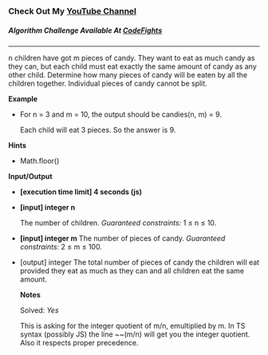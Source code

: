 ### Check Out My [YouTube Channel](https://www.YouTube.com/CodingTutorials360)

##### Algorithm Challenge Available At [CodeFights](https://codefights.com/arcade/intro/level-9/AACpNbZANCkhHWNs3)
---
n children have got m pieces of candy. They want to eat as much candy as they can, but each child must eat exactly the same amount of candy as any other child. Determine how many pieces of candy will be eaten by all the children together. Individual pieces of candy cannot be split.

**Example**

-   For n = 3 and m = 10, the output should be
candies(n, m) = 9.

    Each child will eat 3 pieces. So the answer is 9.

**Hints**
-   Math.floor()

**Input/Output**

-   **[execution time limit] 4 seconds (js)**

-   **[input] integer n**

    The number of children.
    *Guaranteed constraints:* 1 ≤ n ≤ 10.

-   **[input] integer m**
    The number of pieces of candy.
    *Guaranteed constraints:* 2 ≤ m ≤ 100.
    
-   [output] integer 
    The total number of pieces of candy the children will eat provided they eat as much as they can and all children eat the same amount.

    **Notes**

    Solved: *Yes*

    This is asking for the integer quotient of m/n, emultiplied by m. 
    In TS syntax (possibly JS) the line ~~(m/n) will get you the integer quotient. Also 
    it respects proper precedence. 
